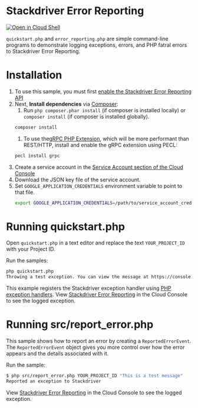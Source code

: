 # Stackdriver Error Reporting

[![Open in Cloud Shell][shell_img]][shell_link]

[shell_img]: http://gstatic.com/cloudssh/images/open-btn.svg
[shell_link]: https://console.cloud.google.com/cloudshell/open?git_repo=https://github.com/googlecloudplatform/php-docs-samples&page=editor&working_dir=error_reporting

`quickstart.php` and `error_reporting.php` are simple command-line programs to demonstrate logging
exceptions, errors, and PHP fatral errors to Stackdriver Error Reporting.

# Installation

1. To use this sample, you must first [enable the Stackdriver Error Reporting API][0]
1. Next, **Install dependencies** via [Composer](http://getcomposer.org/doc/00-intro.md):
    1. Run `php composer.phar install` (if composer is installed locally) or `composer install`
    (if composer is installed globally).
    ```sh
    composer install
    ```
    1. To use the[gRPC PHP Extension][php_grpc], which will be more performant than
    REST/HTTP,
    install and enable the gRPC extension using PECL:
    ```sh
    pecl install grpc
    ```
1. Create a service account in the [Service Account section of the Cloud Console][2]
1. Download the JSON key file of the service account.
1. Set `GOOGLE_APPLICATION_CREDENTIALS` environment variable to point to that file.
	```sh
	export GOOGLE_APPLICATION_CREDENTIALS=/path/to/service_account_credentials.json
	```

# Running quickstart.php

Open `quickstart.php` in a text editor and replace the text `YOUR_PROJECT_ID`
with your Project ID.

Run the samples:

```sh
php quickstart.php
Throwing a test exception. You can view the message at https://console.cloud.google.com/errors.
```

This example registers the Stackdriver exception handler using
[PHP exception handlers][3]. View [Stackdriver Error Reporting][1] in the Cloud
Console to see the logged exception.

# Running src/report_error.php

This sample shows how to report an error by creating a `ReportedErrorEvent`. The
`ReportedErrorEvent` object gives you more control over how the error appears
and the details associated with it.

Run the sample:

```sh
$ php src/report_error.php YOUR_PROJECT_ID "This is a test message"
Reported an exception to Stackdriver
```

View [Stackdriver Error Reporting][1] in the Cloud Console to see the logged
exception.

[0]: https://console.cloud.google.com/flows/enableapi?apiid=clouderrorreporting.googleapis.com
[1]: https://console.cloud.google.com/errors
[2]: https://console.cloud.google.com/iam-admin/serviceaccounts/
[3]: http://php.net/manual/en/function.set-exception-handler.php
[php_grpc]: http://cloud.google.com/php/grpc